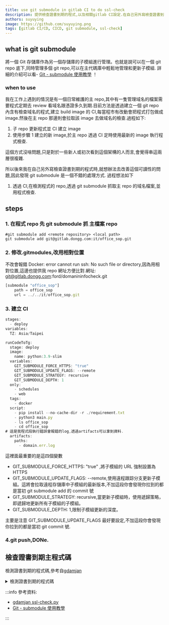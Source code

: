 ```yaml
---
title: use git submodule in gitlab CI to do ssl-check
description: 提供檢查證書到期的程式,以及相關gitlab CI設定.在自己另外寫檢查證書到期的程式時,就想辦法去改善這個可讀性的問題,因此發現 git submodule 是一個不錯的處理方式.過程想法如下1. 透過 gitlab CI,在檢測程式的 repo,透過 git submodule 抓取主 repo 的域名檔案,並用程式檢查.
authors: suyuying
image: https://github.com/suyuying.png
tags: [gitlab CI/CD, CICD, git submodule, ssl-check]
---
```


## what is git submodule

將一個 Git 存儲庫作為另一個存儲庫的子模組進行管理。也就是說可以在一個 git repo 底下,同時管理多個 git repo,可以在主代碼庫中輕鬆地管理和更新子模組. 詳細的介紹可以看- [Git - submodule 使用教學](https://blog.kennycoder.io/2020/06/14/Git-submodule-%E4%BD%BF%E7%94%A8%E6%95%99%E5%AD%B8/) ！

### when to use

我在工作上遇到的情況是有一個日常維護的主 repo,其中有一隻管理域名的檔案需要程式定期去 review 看域名跟憑證多久到期.目前方法是透過建立一個 git repo 內含有檢查域名的程式,建立 build image 的 CI,每當程市有改動會把程式打包做成 image.然後在主 repo 那邊則會拉取該 image 去做域名的檢查.過程如下:

1. 子 repo 更新程式並 CI 建立 image
2. 使用步驟 1 建立的新 image,於主 repo 透過 CI 定時使用最新的 image 執行程式檢查.

這個方式沒啥問題,只是對於一些新人或初次看到這個架構的人而言,會覺得串這兩層很複雜.

所以後來我在自己另外寫檢查證書到期的程式時,就想辦法去改善這個可讀性的問題,因此發現 git submodule 是一個不錯的處理方式.
過程想法如下

1. 透過 CI,在檢測程式的 repo,透過 git submodule 抓取主 repo 的域名檔案,並用程式檢查.

<!--truncate-->

## steps

### 1. 在程式 repo 先 git submodule 抓 主檔案 repo

```
#git submodule add <remote repository> <local path>
git submodule add git@gitlab.dongg.com:it/office_sop.git
```

### 2. 修改.gitmodules,改用相對位置

不改會報錯 Docker: error cannot run ssh: No such file or directory,因為用相對位置,這邊也提供我 repo 網址方便比對.網址: git@gitlab.dongg.com:ford/domanininfocheck.git

```jsx title=.gitmodules"
[submodule "office_sop"]
	path = office_sop
	url = ../../it/office_sop.git
```

### 3. 建立 CI

```jsx title=".gitlab-ci.yml"
stages:
  - deploy
variables:
  TZ: Asia/Taipei

runCodeToTg:
  stage: deploy
  image:
    name: python:3.9-slim
  variables:
    GIT_SUBMODULE_FORCE_HTTPS: "true"
    GIT_SUBMODULE_UPDATE_FLAGS: --remote
    GIT_SUBMODULE_STRATEGY: recursive
    GIT_SUBMODULE_DEPTH: 1
  only:
    - schedules
    - web
  tags:
    - docker
  script:
    - pip install --no-cache-dir -r ./requirement.txt
    - python3 main.py
    - ls office_sop
    - cd office_sop
# 這是我程式段執行錯誤會報錯的log,透過artifacts可以拿到資料.
  artifacts:
    paths:
      - domain.err.log

```

這裡面最重要的是這四個變數

- GIT_SUBMODULE_FORCE_HTTPS: "true" ,將子模組的 URL 強制設置為 HTTPS
- GIT_SUBMODULE_UPDATE_FLAGS: --remote,使用遠程跟踪分支更新子模組。這將會拉取遠程存儲庫中子模組的最新版本,不加這段你會發現你拉到的都是當初 git submodule add 的 commit 號
- GIT_SUBMODULE_STRATEGY: recursive,當更新子模組時，使用遞歸策略，即遞歸地更新所有子模組的子模組。
- GIT_SUBMODULE_DEPTH: 1,限制子模組更新的深度。

主要是注意 <highlight color="#25c2a0">GIT_SUBMODULE_UPDATE_FLAGS</highlight> 最好要設定,不加這段你會發現你拉到的都是當初 git commit 號.

### 4.git push,DONe.

## 檢查證書到期主程式碼

檢測證書到期的程式碼,參考自[gdamjan](https://gist.github.com/gdamjan/55a8b9eec6cf7b771f92021d93b87b2c)

<details>
  <summary>檢測證書到期的程式碼</summary>
  <div>

```jsx title="main.py"
# -*- encoding: utf-8 -*-
# requires a recent enough python with idna support in socket
# pyopenssl, cryptography and idna
import time

import requests
from loguru import logger
from datetime import datetime
from datetime import timedelta
from OpenSSL import SSL
from cryptography import x509
from cryptography.x509.oid import NameOID
import idna
import concurrent.futures
from socket import socket
from collections import namedtuple
import re
import sys
# 主程式是執行get_certificate 取得domain相關資訊，之後把資訊印出（串print_basic_info）
# print_basic_info會去執行get_alt_names (SAN: ['*.don99.com', 'don87.com'])
# 執行get_common_name 取得 commonName: *.don99.com
# 執行get_issuer取得憑證發行商
# 憑證有關資訊的取得，都是透過get_certificate使用idna socket SSL
# （這邊function跟區域變數命名是採用 _區隔，全癒採用駝峰，然後function的params被帶入時，前面return有對到
# 已知報錯，如果沒有二級域名 ex. .don3nm.com 會報錯 idna.core.IDNAError: Empty Label(idna編碼錯誤）
# 如果網址沒有dns record，socket連接會報錯 socket.gaierror: [Errno 8] nodename nor servname provided, or not known
# 做named tuple
HostInfo = namedtuple(field_names='cert hostname peername', typename='HostInfo')


def verify_cert(cert, hostname):
    # verify notAfter/notBefore, CA trusted, servername/sni/hostname
    cert.has_expired()
    # service_identity.pyopenssl.verify_hostname(client_ssl, hostname)
    # issuer
def get_certificate(hostname, port):
    try:
        hostname_idna = idna.encode(hostname)
        sock = socket()
        sock.connect((hostname, port))
        peername = sock.getpeername()
        ctx = SSL.Context(SSL.SSLv23_METHOD)  # most compatible
        ctx.check_hostname = False
        ctx.verify_mode = SSL.VERIFY_NONE

        sock_ssl = SSL.Connection(ctx, sock)
        sock_ssl.set_connect_state()
        sock_ssl.set_tlsext_host_name(hostname_idna)
        sock_ssl.do_handshake()
        cert = sock_ssl.get_peer_certificate()
        crypto_cert = cert.to_cryptography()
        sock_ssl.close()
        sock.close()
        return HostInfo(cert=crypto_cert, peername=peername, hostname=hostname)
    except Exception as err:
        telegram_bot_sendtext(f"{hostname} wrong with the form or DNS Record, go cheeck")
        logger.exception(err)

    # 用dict也可以，不過named tuple可以讓固定資料（你的key早固定了）存取的場景下，讓code更易讀

def get_alt_names(cert):
    try:
        ext = cert.extensions.get_extension_for_class(x509.SubjectAlternativeName)
        return ext.value.get_values_for_type(x509.DNSName)
    except x509.ExtensionNotFound as e:
        logger.exception(e)
        return None

def get_common_name(cert):
    try:
        names = cert.subject.get_attributes_for_oid(NameOID.COMMON_NAME)
        # [<NameAttribute(oid=<ObjectIdentifier(oid=2.5.4.3, name=commonName)>, value='ls.don3bn.com')>]
        return names[0].value
    except x509.ExtensionNotFound as e:
        logger.exception(e)
        return None

def get_issuer(cert):
    try:
        names = cert.issuer.get_attributes_for_oid(NameOID.COMMON_NAME)
        # [<NameAttribute(oid=<ObjectIdentifier(oid=2.5.4.3, name=commonName)>, value='R3')>]
        return names[0].value
    except x509.ExtensionNotFound as e:
        logger.exception(e)
        return None
@logger.catch
def print_basic_info(hostinfo):
    vaild_days = hostinfo.cert.not_valid_after - datetime.today()
    print(vaild_days)
    if vaild_days > timedelta(days=0) and vaild_days < timedelta(days=10):
        print(f"{hostinfo.hostname} Need check")
        logger.info(f"{hostinfo.hostname} Need check, left {vaild_days}")
        hostname=hostinfo.hostname
        peername=hostinfo.peername
        SAN=get_alt_names(hostinfo.cert)
        # f"{hostinfo.hostname} Need check, left {vaild_days}"
        s=f"» {hostname} « … {peername} SAN: {SAN} {hostinfo.hostname} Need check, left {vaild_days}"
        logger.info(s)
        telegram_bot_sendtext(s)

def check_it_out(hostname, port):
    hostinfo = get_certificate(hostname, port)
    print_basic_info(hostinfo)


def only_level(level):
    def is_level(record):
        return record['level'].name == level

    return is_level


def open_domain_info():
    try:
        with open("./office_sop/domains-info.md", "r", encoding="utf-8") as f:
            domain_info = f.readlines()
        return domain_info
    except Exception as e:
        print(e)
        return None
def telegram_bot_sendtext(bot_message):
    bot_token = 'secret'
    bot_chatid = 'secret'
    apiURL = f'https://api.telegram.org/bot{bot_token}/sendMessage'
    try:
        response = requests.post(apiURL, json={'chat_id': bot_chatid, 'text': bot_message},timeout=(61, 61))
        time.sleep(1)
    except Exception as e:
        logger.exception(e)
        print(e)
    return response.json()

if __name__ == '__main__':
    logger.add('domain.err.log', level='ERROR', filter=only_level('ERROR'), compression="gz", rotation="500MB")
    logger.add('domain.out.log', level='INFO', filter=only_level('INFO'), compression="gz", rotation="500MB")
    patten = re.compile(r"((?=[a-z0-9-]{1,63}\.)[a-z0-9]+(-[a-z0-9]+)*\.)+[a-z]{2,63}", flags=re.M)
    domain_info_lines = open_domain_info()
    try:
        telegram_bot_sendtext("check domain_info start")
        logger.info('"check domain_info start"')
        for each_line in domain_info_lines:
            # 每行以|區分，又做成list
            word_seperate_list: list = each_line.split('|')
            # 因為會有很多空行會只有一個元素\n，要篩出表格理論上元素要有4個以上
            if len(word_seperate_list) > 4 and patten.search(word_seperate_list[2]):
                domain = word_seperate_list[2].strip()
                # 如果available是空的就跳過，這邊用strip() 是因為有\t在不會是False
                if not word_seperate_list[3].strip():
                    continue
                HOSTS = [(f"{c.strip()}.{domain}", 443) for c in word_seperate_list[3].split(',') if c.strip()]
                print(HOSTS)
                # concurrent.futures.ThreadPoolExecutor 是python 多執行序實作，會用worker數量產生Executor
                with concurrent.futures.ThreadPoolExecutor(max_workers=4) as e:
                    # Executors 的相關方法，map(func, *iterables)，執行可迭代物件 ex list tuple named tuple
                    # 其實就是把可迭代物件的元素一個個拆開喂給Executor，提升程式執行速度
                    for hostinfo in e.map(lambda x: get_certificate(x[0], x[1]), HOSTS):
                        print_basic_info(hostinfo)
        telegram_bot_sendtext("check domain_info DONe")
        logger.info('check domain_info DONe')
    except Exception as err:
        logger.exception(err)
        telegram_bot_sendtext('there are something unexcept wrong, go cheeck error logs')


```

  </div>
</details>

:::info
參考資料:

- [gdamjan ssl-check.py](https://gist.github.com/gdamjan/55a8b9eec6cf7b771f92021d93b87b2c)
- [Git - submodule 使用教學](https://blog.kennycoder.io/2020/06/14/Git-submodule-%E4%BD%BF%E7%94%A8%E6%95%99%E5%AD%B8/)

:::
